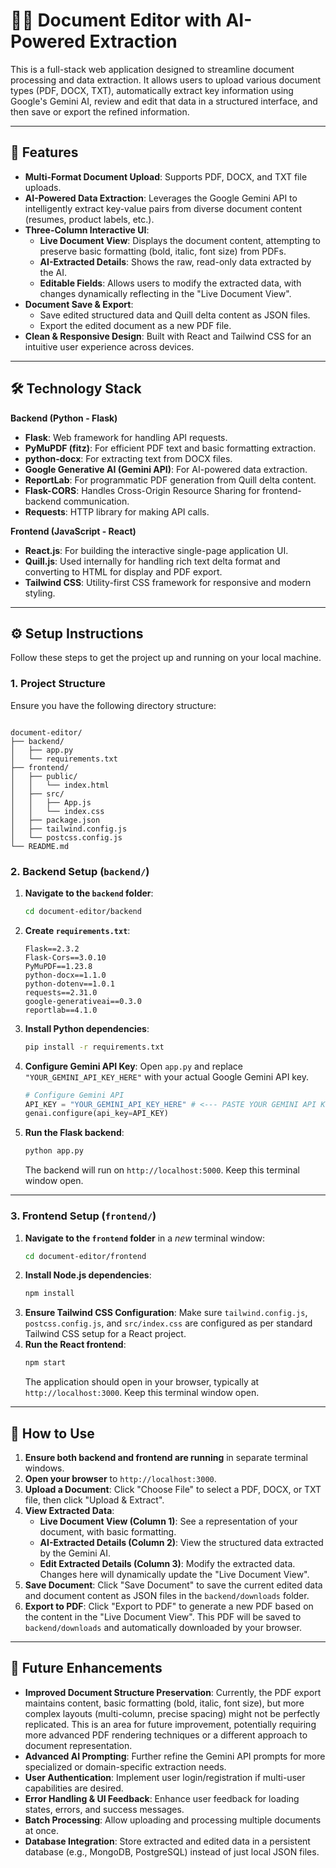 # 📄✨ Document Editor with AI-Powered Extraction

This is a full-stack web application designed to streamline document processing and data extraction. It allows users to upload various document types (PDF, DOCX, TXT), automatically extract key information using Google's Gemini AI, review and edit that data in a structured interface, and then save or export the refined information.

---

## 🚀 Features

* **Multi-Format Document Upload**: Supports PDF, DOCX, and TXT file uploads.
* **AI-Powered Data Extraction**: Leverages the Google Gemini API to intelligently extract key-value pairs from diverse document content (resumes, product labels, etc.).
* **Three-Column Interactive UI**:
    * **Live Document View**: Displays the document content, attempting to preserve basic formatting (bold, italic, font size) from PDFs.
    * **AI-Extracted Details**: Shows the raw, read-only data extracted by the AI.
    * **Editable Fields**: Allows users to modify the extracted data, with changes dynamically reflecting in the "Live Document View".
* **Document Save & Export**:
    * Save edited structured data and Quill delta content as JSON files.
    * Export the edited document as a new PDF file.
* **Clean & Responsive Design**: Built with React and Tailwind CSS for an intuitive user experience across devices.

---

## 🛠️ Technology Stack

**Backend (Python - Flask)**
* **Flask**: Web framework for handling API requests.
* **PyMuPDF (fitz)**: For efficient PDF text and basic formatting extraction.
* **python-docx**: For extracting text from DOCX files.
* **Google Generative AI (Gemini API)**: For AI-powered data extraction.
* **ReportLab**: For programmatic PDF generation from Quill delta content.
* **Flask-CORS**: Handles Cross-Origin Resource Sharing for frontend-backend communication.
* **Requests**: HTTP library for making API calls.

**Frontend (JavaScript - React)**
* **React.js**: For building the interactive single-page application UI.
* **Quill.js**: Used internally for handling rich text delta format and converting to HTML for display and PDF export.
* **Tailwind CSS**: Utility-first CSS framework for responsive and modern styling.

---

## ⚙️ Setup Instructions

Follow these steps to get the project up and running on your local machine.

### 1. Project Structure

Ensure you have the following directory structure:

```

document-editor/
├── backend/
│   ├── app.py
│   └── requirements.txt
├── frontend/
│   ├── public/
│   │   └── index.html
│   ├── src/
│   │   ├── App.js
│   │   └── index.css
│   ├── package.json
│   ├── tailwind.config.js
│   └── postcss.config.js
└── README.md

````

### 2. Backend Setup (`backend/`)

1.  **Navigate to the `backend` folder**:
    ```bash
    cd document-editor/backend
    ```
2.  **Create `requirements.txt`**:
    ```
    Flask==2.3.2
    Flask-Cors==3.0.10
    PyMuPDF==1.23.8
    python-docx==1.1.0
    python-dotenv==1.0.1
    requests==2.31.0
    google-generativeai==0.3.0
    reportlab==4.1.0
    ```
3.  **Install Python dependencies**:
    ```bash
    pip install -r requirements.txt
    ```
4.  **Configure Gemini API Key**:
    Open `app.py` and replace `"YOUR_GEMINI_API_KEY_HERE"` with your actual Google Gemini API key.
    ```python
    # Configure Gemini API
    API_KEY = "YOUR_GEMINI_API_KEY_HERE" # <--- PASTE YOUR GEMINI API KEY HERE
    genai.configure(api_key=API_KEY)
    ```
5.  **Run the Flask backend**:
    ```bash
    python app.py
    ```
    The backend will run on `http://localhost:5000`. Keep this terminal window open.

---

### 3. Frontend Setup (`frontend/`)

1.  **Navigate to the `frontend` folder** in a *new* terminal window:
    ```bash
    cd document-editor/frontend
    ```
2.  **Install Node.js dependencies**:
    ```bash
    npm install
    ```
3.  **Ensure Tailwind CSS Configuration**:
    Make sure `tailwind.config.js`, `postcss.config.js`, and `src/index.css` are configured as per standard Tailwind CSS setup for a React project.
4.  **Run the React frontend**:
    ```bash
    npm start
    ```
    The application should open in your browser, typically at `http://localhost:3000`. Keep this terminal window open.

---

## 🚀 How to Use

1.  **Ensure both backend and frontend are running** in separate terminal windows.
2.  **Open your browser** to `http://localhost:3000`.
3.  **Upload a Document**: Click "Choose File" to select a PDF, DOCX, or TXT file, then click "Upload & Extract".
4.  **View Extracted Data**:
    * **Live Document View (Column 1)**: See a representation of your document, with basic formatting.
    * **AI-Extracted Details (Column 2)**: View the structured data extracted by the Gemini AI.
    * **Edit Extracted Details (Column 3)**: Modify the extracted data. Changes here will dynamically update the "Live Document View".
5.  **Save Document**: Click "Save Document" to save the current edited data and document content as JSON files in the `backend/downloads` folder.
6.  **Export to PDF**: Click "Export to PDF" to generate a new PDF based on the content in the "Live Document View". This PDF will be saved to `backend/downloads` and automatically downloaded by your browser.

---

## 🚧 Future Enhancements

* **Improved Document Structure Preservation**: Currently, the PDF export maintains content, basic formatting (bold, italic, font size), but more complex layouts (multi-column, precise spacing) might not be perfectly replicated. This is an area for future improvement, potentially requiring more advanced PDF rendering techniques or a different approach to document representation.
* **Advanced AI Prompting**: Further refine the Gemini API prompts for more specialized or domain-specific extraction needs.
* **User Authentication**: Implement user login/registration if multi-user capabilities are desired.
* **Error Handling & UI Feedback**: Enhance user feedback for loading states, errors, and success messages.
* **Batch Processing**: Allow uploading and processing multiple documents at once.
* **Database Integration**: Store extracted and edited data in a persistent database (e.g., MongoDB, PostgreSQL) instead of just local JSON files.
````

